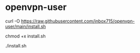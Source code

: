 # openvpn-user
 
 
curl -O https://raw.githubusercontent.com/inbox715/openvpn-user/main/install.sh

chmod +x install.sh

./install.sh
